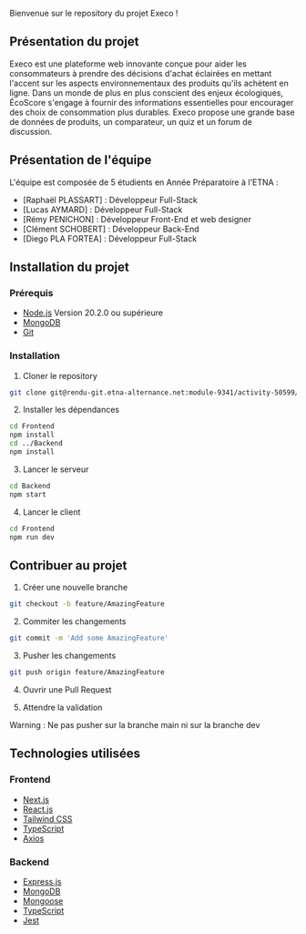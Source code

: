 Bienvenue sur le repository du projet Execo !

## Présentation du projet
Execo est une plateforme web innovante conçue pour aider les consommateurs à prendre des décisions d'achat éclairées en mettant l'accent sur les aspects environnementaux des produits qu'ils achètent en ligne. Dans un monde de plus en plus conscient des enjeux écologiques, ÉcoScore s'engage à fournir des informations essentielles pour encourager des choix de consommation plus durables.
Execo propose une grande base de données de produits, un comparateur, un quiz et un forum de discussion.

## Présentation de l'équipe
L'équipe est composée de 5 étudients en Année Préparatoire à l'ETNA :

- [Raphaël PLASSART] : Développeur Full-Stack
- [Lucas AYMARD] : Développeur Full-Stack
- [Rémy PENICHON] : Développeur Front-End et web designer
- [Clément SCHOBERT] : Développeur Back-End
- [Diego PLA FORTEA] : Développeur Full-Stack

## Installation du projet 

### Prérequis
- [Node.js](https://nodejs.org/en/download/) Version 20.2.0 ou supérieure
- [MongoDB](https://www.mongodb.com/try/download/community)
- [Git](https://git-scm.com/downloads)

### Installation
1. Cloner le repository
```sh 
git clone git@rendu-git.etna-alternance.net:module-9341/activity-50599/group-999825.git
```

2. Installer les dépendances
```sh
cd Frontend 
npm install
cd ../Backend
npm install
```

3. Lancer le serveur
```sh
cd Backend
npm start
```

4. Lancer le client
```sh
cd Frontend
npm run dev
```

## Contribuer au projet

1. Créer une nouvelle branche
```sh
git checkout -b feature/AmazingFeature
```

2. Commiter les changements
```sh
git commit -m 'Add some AmazingFeature'
```

3. Pusher les changements
```sh
git push origin feature/AmazingFeature
```

4. Ouvrir une Pull Request

5. Attendre la validation

Warning : Ne pas pusher sur la branche main ni sur la branche dev

## Technologies utilisées

### Frontend
- [Next.js](https://nextjs.org/)
- [React.js](https://fr.reactjs.org/)
- [Tailwind CSS](https://tailwindcss.com/)
- [TypeScript](https://www.typescriptlang.org/)
- [Axios](https://axios-http.com/)

### Backend
- [Express.js](https://expressjs.com/fr/)
- [MongoDB](https://www.mongodb.com/)
- [Mongoose](https://mongoosejs.com/)
- [TypeScript](https://www.typescriptlang.org/)
- [Jest](https://jestjs.io/)
